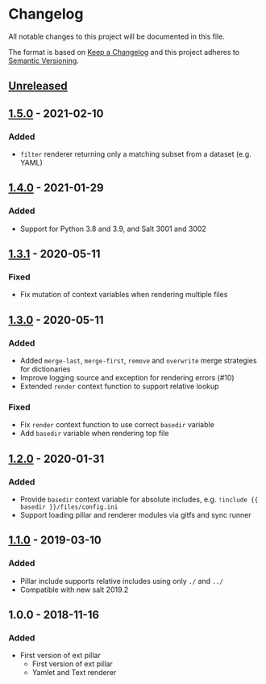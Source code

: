 # Changelog
All notable changes to this project will be documented in this file.

The format is based on [Keep a Changelog](http://keepachangelog.com/en/1.0.0/)
and this project adheres to [Semantic Versioning](http://semver.org/spec/v2.0.0.html).

## [Unreleased]

## [1.5.0] - 2021-02-10
### Added
- `filter` renderer returning only a matching subset from a dataset (e.g. YAML)

## [1.4.0] - 2021-01-29
### Added
- Support for Python 3.8 and 3.9, and Salt 3001 and 3002

## [1.3.1] - 2020-05-11
### Fixed
- Fix mutation of context variables when rendering multiple files

## [1.3.0] - 2020-05-11
### Added
- Added `merge-last`, `merge-first`, `remove` and `overwrite` merge strategies for dictionaries
- Improve logging source and exception for rendering errors (#10)
- Extended `render` context function to support relative lookup

### Fixed
- Fix `render` context function to use correct `basedir` variable
- Add `basedir` variable when rendering top file

## [1.2.0] - 2020-01-31
### Added
- Provide `basedir` context variable for absolute includes, e.g. `!include {{ basedir }}/files/config.ini`
- Support loading pillar and renderer modules via gitfs and sync runner

## [1.1.0] - 2019-03-10
### Added
- Pillar include supports relative includes using only `./` and `../`
- Compatible with new salt 2019.2

## 1.0.0 - 2018-11-16
### Added
- First version of ext pillar
  - First version of ext pillar
  - Yamlet and Text renderer

[Unreleased]: https://github.com/jgraichen/salt-tower/compare/v1.5.0...HEAD
[1.5.0]: https://github.com/jgraichen/salt-tower/compare/v1.4.0...v1.5.0
[1.4.0]: https://github.com/jgraichen/salt-tower/compare/v1.3.1...v1.4.0
[1.3.1]: https://github.com/jgraichen/salt-tower/compare/v1.3.0...v1.3.1
[1.3.0]: https://github.com/jgraichen/salt-tower/compare/v1.2.0...v1.3.0
[1.2.0]: https://github.com/jgraichen/salt-tower/compare/v1.1.0...v1.2.0
[1.1.0]: https://github.com/jgraichen/salt-tower/compare/v1.0.0...v1.1.0

